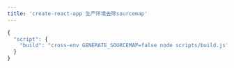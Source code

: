 ```yaml
---
title: 'create-react-app 生产环境去除sourcemap'
---   
```

```javascript
{
  "script": {
    "build": "cross-env GENERATE_SOURCEMAP=false node scripts/build.js"
  }
}
```